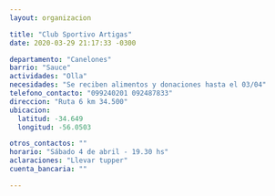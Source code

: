 ```yaml
---
layout: organizacion

title: "Club Sportivo Artigas"
date: 2020-03-29 21:17:33 -0300

departamento: "Canelones"
barrio: "Sauce"
actividades: "Olla"
necesidades: "Se reciben alimentos y donaciones hasta el 03/04"
telefono_contacto: "099240201 092487833"
direccion: "Ruta 6 km 34.500"
ubicacion:
  latitud: -34.649
  longitud: -56.0503

otros_contactos: ""
horario: "Sábado 4 de abril - 19.30 hs"
aclaraciones: "Llevar tupper"
cuenta_bancaria: ""

---
```

